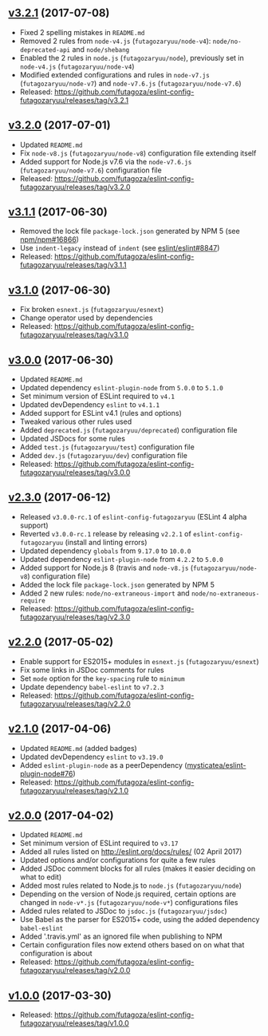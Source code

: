 <a name="3.2.1"></a>
## [v3.2.1](https://github.com/futagoza/eslint-config-futagozaryuu/compare/v3.2.0...v3.2.1) (2017-07-08)

* Fixed 2 spelling mistakes in `README.md`
* Removed 2 rules from `node-v4.js` (`futagozaryuu/node-v4`): `node/no-deprecated-api` and `node/shebang`
* Enabled the 2 rules in `node.js` (`futagozaryuu/node`), previously set in `node-v4.js` (`futagozaryuu/node-v4`)
* Modified extended configurations and rules in `node-v7.js` (`futagozaryuu/node-v7`) and `node-v7.6.js` (`futagozaryuu/node-v7.6`)
* Released: https://github.com/futagoza/eslint-config-futagozaryuu/releases/tag/v3.2.1

<a name="3.2.0"></a>
## [v3.2.0](https://github.com/futagoza/eslint-config-futagozaryuu/compare/v3.1.1...v3.2.0) (2017-07-01)

* Updated `README.md`
* Fix `node-v8.js` (`futagozaryuu/node-v8`) configuration file extending itself
* Added support for Node.js v7.6 via the `node-v7.6.js` (`futagozaryuu/node-v7.6`) configuration file
* Released: https://github.com/futagoza/eslint-config-futagozaryuu/releases/tag/v3.2.0

<a name="3.1.1"></a>
## [v3.1.1](https://github.com/futagoza/eslint-config-futagozaryuu/compare/v3.1.0...v3.1.1) (2017-06-30)

* Removed the lock file `package-lock.json` generated by NPM 5 (see [npm/npm#16866](https://github.com/npm/npm/issues/16866))
* Use `indent-legacy` instead of `indent` (see [eslint/eslint#8847](https://github.com/eslint/eslint/issues/8847))
* Released: https://github.com/futagoza/eslint-config-futagozaryuu/releases/tag/v3.1.1

<a name="3.1.0"></a>
## [v3.1.0](https://github.com/futagoza/eslint-config-futagozaryuu/compare/v3.0.0...v3.1.0) (2017-06-30)

* Fix broken `esnext.js` (`futagozaryuu/esnext`)
* Change operator used by dependencies
* Released: https://github.com/futagoza/eslint-config-futagozaryuu/releases/tag/v3.1.0

<a name="3.0.0"></a>
## [v3.0.0](https://github.com/futagoza/eslint-config-futagozaryuu/compare/v2.3.0...v3.0.0) (2017-06-30)

* Updated `README.md`
* Updated dependency `eslint-plugin-node` from `5.0.0` to `5.1.0`
* Set minimum version of ESLint required to `v4.1`
* Updated devDependency `eslint` to `v4.1.1`
* Added support for ESLint v4.1 (rules and options)
* Tweaked various other rules used
* Added `deprecated.js` (`futagozaryuu/deprecated`) configuration file
* Updated JSDocs for some rules
* Added `test.js` (`futagozaryuu/test`) configuration file
* Added `dev.js` (`futagozaryuu/dev`) configuration file
* Released: https://github.com/futagoza/eslint-config-futagozaryuu/releases/tag/v3.0.0

<a name="2.3.0"></a>
## [v2.3.0](https://github.com/futagoza/eslint-config-futagozaryuu/compare/v2.2.0...v2.3.0) (2017-06-12)

* Released `v3.0.0-rc.1` of `eslint-config-futagozaryuu` (ESLint 4 alpha support)
* Reverted `v3.0.0-rc.1` release by releasing `v2.2.1` of `eslint-config-futagozaryuu` (install and linting errors)
* Updated dependency `globals` from `9.17.0` to `10.0.0`
* Updated dependency `eslint-plugin-node` from `4.2.2` to `5.0.0`
* Added support for Node.js 8 (travis and `node-v8.js` (`futagozaryuu/node-v8`) configuration file)
* Added the lock file `package-lock.json` generated by NPM 5
* Added 2 new rules: `node/no-extraneous-import` and `node/no-extraneous-require`
* Released: https://github.com/futagoza/eslint-config-futagozaryuu/releases/tag/v2.3.0

<a name="2.2.0"></a>
## [v2.2.0](https://github.com/futagoza/eslint-config-futagozaryuu/compare/v2.1.0...v2.2.0) (2017-05-02)

* Enable support for ES2015+ modules in `esnext.js` (`futagozaryuu/esnext`)
* Fix some links in JSDoc comments for rules
* Set `mode` option for the `key-spacing` rule to `minimum`
* Update dependency `babel-eslint` to `v7.2.3`
* Released: https://github.com/futagoza/eslint-config-futagozaryuu/releases/tag/v2.2.0

<a name="2.1.0"></a>
## [v2.1.0](https://github.com/futagoza/eslint-config-futagozaryuu/compare/v2.0.0...v2.1.0) (2017-04-06)

* Updated `README.md` (added badges)
* Updated devDependency `eslint` to `v3.19.0`
* Added `eslint-plugin-node` as a peerDependency ([mysticatea/eslint-plugin-node#76](https://github.com/mysticatea/eslint-plugin-node/issues/76))
* Released: https://github.com/futagoza/eslint-config-futagozaryuu/releases/tag/v2.1.0

<a name="2.0.0"></a>
## [v2.0.0](https://github.com/futagoza/eslint-config-futagozaryuu/compare/v1.0.0...v2.0.0) (2017-04-02)

* Updated `README.md`
* Set minimum version of ESLint required to `v3.17`
* Added all rules listed on http://eslint.org/docs/rules/ (02 April 2017)
* Updated options and/or configurations for quite a few rules
* Added JSDoc comment blocks for all rules (makes it easier deciding on what to edit)
* Added most rules related to Node.js to `node.js` (`futagozaryuu/node`)
* Depending on the version of Node.js required, certain options are changed in `node-v*.js` (`futagozaryuu/node-v*`) configurations files
* Added rules related to JSDoc to `jsdoc.js` (`futagozaryuu/jsdoc`)
* Use Babel as the parser for ES2015+ code, using the added dependency `babel-eslint`
* Added '.travis.yml' as an ignored file when publishing to NPM
* Certain configuration files now extend others based on on what that configuration is about
* Released: https://github.com/futagoza/eslint-config-futagozaryuu/releases/tag/v2.0.0

<a name="1.0.0"></a>
## [v1.0.0](https://github.com/futagoza/eslint-config-futagozaryuu/commits/v1.0.0) (2017-03-30)

* Released: https://github.com/futagoza/eslint-config-futagozaryuu/releases/tag/v1.0.0

